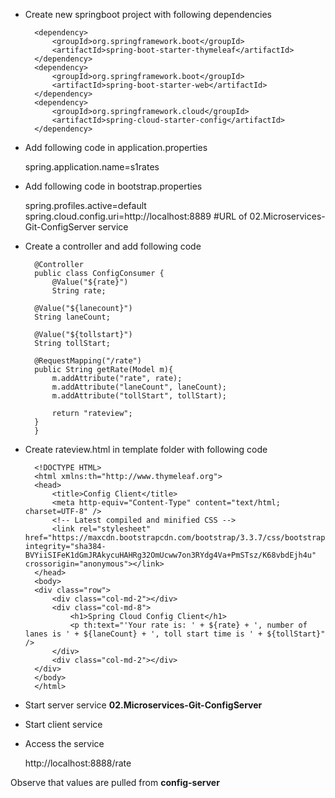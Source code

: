 * Create new springboot project with following dependencies

		<dependency>
			<groupId>org.springframework.boot</groupId>
			<artifactId>spring-boot-starter-thymeleaf</artifactId>
		</dependency>
		<dependency>
			<groupId>org.springframework.boot</groupId>
			<artifactId>spring-boot-starter-web</artifactId>
		</dependency>
		<dependency>
			<groupId>org.springframework.cloud</groupId>
			<artifactId>spring-cloud-starter-config</artifactId>
		</dependency>

* Add following code in application.properties

	spring.application.name=s1rates

* Add following code in bootstrap.properties

	spring.profiles.active=default
	spring.cloud.config.uri=http://localhost:8889
	#URL of 02.Microservices-Git-ConfigServer service
	
* Create a controller and add following code

		@Controller
		public class ConfigConsumer {
			@Value("${rate}")
			String rate;

		@Value("${lanecount}")
		String laneCount;

		@Value("${tollstart}")
		String tollStart;

		@RequestMapping("/rate")
		public String getRate(Model m){
			m.addAttribute("rate", rate);
			m.addAttribute("laneCount", laneCount);
			m.addAttribute("tollStart", tollStart);

			return "rateview";
		}
		}

* Create rateview.html in template folder with following code

		<!DOCTYPE HTML>
		<html xmlns:th="http://www.thymeleaf.org">
		<head>
		    <title>Config Client</title>
		    <meta http-equiv="Content-Type" content="text/html; charset=UTF-8" />
		    <!-- Latest compiled and minified CSS -->
			<link rel="stylesheet" href="https://maxcdn.bootstrapcdn.com/bootstrap/3.3.7/css/bootstrap.min.css" integrity="sha384-BVYiiSIFeK1dGmJRAkycuHAHRg32OmUcww7on3RYdg4Va+PmSTsz/K68vbdEjh4u" crossorigin="anonymous"></link>	
		</head>
		<body>
		<div class="row">
			<div class="col-md-2"></div>
			<div class="col-md-8">
				<h1>Spring Cloud Config Client</h1>
			    <p th:text="'Your rate is: ' + ${rate} + ', number of lanes is ' + ${laneCount} + ', toll start time is ' + ${tollStart}" />
			</div>
		    <div class="col-md-2"></div>
		</div>    
		</body>
		</html>

* Start server service **02.Microservices-Git-ConfigServer**

* Start client service 

* Access the service 
	
	http://localhost:8888/rate
	
Observe that values are pulled from **config-server** 
